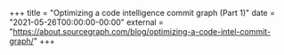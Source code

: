 +++
title = "Optimizing a code intelligence commit graph (Part 1)"
date = "2021-05-26T00:00:00-00:00"
external = "https://about.sourcegraph.com/blog/optimizing-a-code-intel-commit-graph/"
+++
